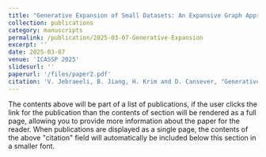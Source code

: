 ```yaml
---
title: "Generative Expansion of Small Datasets: An Expansive Graph Approach"
collection: publications
category: manuscripts
permalink: /publication/2025-03-07-Generative-Expansion
excerpt: ''
date: 2025-03-07
venue: 'ICASSP 2025'
slidesurl: ''
paperurl: '/files/paper2.pdf'
citation: 'V. Jebraeeli, B. Jiang, H. Krim and D. Cansever, "Generative Expansion of Small Datasets: An Expansive Graph Approach," ICASSP 2025 - 2025 IEEE International Conference on Acoustics, Speech and Signal Processing (ICASSP), Hyderabad, India, 2025, pp. 1-5, doi: 10.1109/ICASSP49660.2025.10887596.'
---
```


The contents above will be part of a list of publications, if the user clicks the link for the publication than the contents of section will be rendered as a full page, allowing you to provide more information about the paper for the reader. When publications are displayed as a single page, the contents of the above "citation" field will automatically be included below this section in a smaller font.
